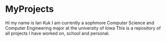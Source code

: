 # MyProjects
Hi my name is Ian Kuk I am currently a sophmore Computer Science and Computer Engineering major at the university of Iowa
This is a repository of all projects I have worked on, school and personal.
